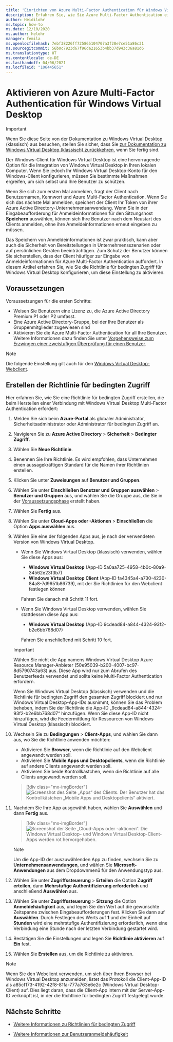 ```yaml
---
title: 'Einrichten von Azure Multi-Factor Authentication für Windows Virtual Desktop: Azure'
description: Erfahren Sie, wie Sie Azure Multi-Factor Authentication einrichten, um die Sicherheit in Windows Virtual Desktop zu erhöhen.
author: Heidilohr
ms.topic: how-to
ms.date: 12/10/2020
ms.author: helohr
manager: femila
ms.openlocfilehash: 7ebf38226ff725865104707a3f28e7ce51a86c31
ms.sourcegitcommit: 56b0c7923d67f96da21653b4bb37d943c36a81d6
ms.translationtype: HT
ms.contentlocale: de-DE
ms.lasthandoff: 04/06/2021
ms.locfileid: "106445651"
---
```

# <a name="enable-azure-multifactor-authentication-for-windows-virtual-desktop"></a>Aktivieren von Azure Multi-Factor Authentication für Windows Virtual Desktop

>[!IMPORTANT]
> Wenn Sie diese Seite von der Dokumentation zu Windows Virtual Desktop (klassisch) aus besuchen, stellen Sie sicher, dass Sie [zur Dokumentation zu Windows Virtual Desktop (klassisch) zurückkehren](./virtual-desktop-fall-2019/tenant-setup-azure-active-directory.md), wenn Sie fertig sind.

Der Windows-Client für Windows Virtual Desktop ist eine hervorragende Option für die Integration von Windows Virtual Desktop in Ihren lokalen Computer. Wenn Sie jedoch Ihr Windows Virtual Desktop-Konto für den Windows-Client konfigurieren, müssen Sie bestimmte Maßnahmen ergreifen, um sich selbst und Ihre Benutzer zu schützen.

Wenn Sie sich zum ersten Mal anmelden, fragt der Client nach Benutzernamen, Kennwort und Azure Multi-Factor Authentication. Wenn Sie sich das nächste Mal anmelden, speichert der Client Ihr Token von ihrer Azure Active Directory-Unternehmensanwendung. Wenn Sie in der Eingabeaufforderung für Anmeldeinformationen für den Sitzungshost **Speichern** auswählen, können sich Ihre Benutzer nach dem Neustart des Clients anmelden, ohne ihre Anmeldeinformationen erneut eingeben zu müssen.

Das Speichern von Anmeldeinformationen ist zwar praktisch, kann aber auch die Sicherheit von Bereitstellungen in Unternehmensszenarien oder auf persönlichen Geräten beeinträchtigen. Zum Schutz der Benutzer können Sie sicherstellen, dass der Client häufiger zur Eingabe von Anmeldeinformationen für Azure Multi-Factor Authentication auffordert. In diesem Artikel erfahren Sie, wie Sie die Richtlinie für bedingten Zugriff für Windows Virtual Desktop konfigurieren, um diese Einstellung zu aktivieren.

## <a name="prerequisites"></a>Voraussetzungen

Voraussetzungen für die ersten Schritte:

- Weisen Sie Benutzern eine Lizenz zu, die Azure Active Directory Premium P1 oder P2 umfasst.
- Eine Azure Active Directory-Gruppe, bei der Ihre Benutzer als Gruppenmitglieder zugewiesen sind
- Aktivieren Sie die Azure Multi-Factor Authentication für all Ihre Benutzer. Weitere Informationen dazu finden Sie unter [Vorgehensweise zum Erzwingen einer zweistufigen Überprüfung für einen Benutzer](../active-directory/authentication/howto-mfa-userstates.md#view-the-status-for-a-user).

> [!NOTE]
> Die folgende Einstellung gilt auch für den [Windows Virtual Desktop-Webclient](https://rdweb.wvd.microsoft.com/arm/webclient/index.html).

## <a name="create-a-conditional-access-policy"></a>Erstellen der Richtlinie für bedingten Zugriff

Hier erfahren Sie, wie Sie eine Richtlinie für bedingten Zugriff erstellen, die beim Herstellen einer Verbindung mit Windows Virtual Desktop Multi-Factor Authentication erfordert:

1. Melden Sie sich beim **Azure-Portal** als globaler Administrator, Sicherheitsadministrator oder Administrator für bedingten Zugriff an.
2. Navigieren Sie zu **Azure Active Directory** > **Sicherheit** > **Bedingter Zugriff**.
3. Wählen Sie **Neue Richtlinie**.
4. Benennen Sie Ihre Richtlinie. Es wird empfohlen, dass Unternehmen einen aussagekräftigen Standard für die Namen ihrer Richtlinien erstellen.
5. Klicken Sie unter **Zuweisungen** auf **Benutzer und Gruppen**.
6. Wählen Sie unter **Einschließen** **Benutzer und Gruppen auswählen** > **Benutzer und Gruppen** aus, und wählen Sie die Gruppe aus, die Sie in der [Voraussetzungsphase](#prerequisites) erstellt haben.
7. Wählen Sie **Fertig** aus.
8. Wählen Sie unter **Cloud-Apps oder -Aktionen** > **Einschließen** die Option **Apps auswählen** aus.
9. Wählen Sie eine der folgenden Apps aus, je nach der verwendeten Version von Windows Virtual Desktop.
   
   - Wenn Sie Windows Virtual Desktop (klassisch) verwenden, wählen Sie diese Apps aus:
       
       - **Windows Virtual Desktop** (App-ID 5a0aa725-4958-4b0c-80a9-34562e23f3b7)
       - **Windows Virtual Desktop Client** (App-ID fa4345a4-a730-4230-84a8-7d9651b86739), mit der Sie Richtlinien für den Webclient festlegen können
       
        Fahren Sie danach mit Schritt 11 fort.

   - Wenn Sie Windows Virtual Desktop verwenden, wählen Sie stattdessen diese App aus:
       
       -  **Windows Virtual Desktop** (App-ID 9cdead84-a844-4324-93f2-b2e6bb768d07)
       
        Fahren Sie anschließend mit Schritt 10 fort.

   >[!IMPORTANT]
   > Wählen Sie nicht die App namens Windows Virtual Desktop Azure Resource Manager-Anbieter (50e95039-b200-4007-bc97-8d5790743a63) aus. Diese App wird nur zum Abrufen des Benutzerfeeds verwendet und sollte keine Multi-Factor Authentication erfordern.
   > 
   > Wenn Sie Windows Virtual Desktop (klassisch) verwenden und die Richtlinie für bedingten Zugriff den gesamten Zugriff blockiert und nur Windows Virtual Desktop-App-IDs ausnimmt, können Sie das Problem beheben, indem Sie der Richtlinie die App-ID „9cdead84-a844-4324-93f2-b2e6bb768d07“ hinzufügen. Wenn Sie diese App-ID nicht hinzufügen, wird die Feedermittlung für Ressourcen von Windows Virtual Desktop (klassisch) blockiert.

10. Wechseln Sie zu **Bedingungen** > **Client-Apps**, und wählen Sie dann aus, wo Sie die Richtlinie anwenden möchten:
    
    - Aktivieren Sie **Browser**, wenn die Richtlinie auf den Webclient angewandt werden soll.
    - Aktivieren Sie **Mobile Apps und Desktopclients**, wenn die Richtlinie auf andere Clients angewandt werden soll.
    - Aktivieren Sie beide Kontrollkästchen, wenn die Richtlinie auf alle Clients angewandt werden soll.
   
    > [!div class="mx-imgBorder"]
    > ![Screenshot des Seite „Apps“ des Clients. Der Benutzer hat das Kontrollkästchen „Mobile Apps und Desktopclients“ aktiviert.](media/select-apply.png)

11. Nachdem Sie Ihre App ausgewählt haben, wählen Sie **Auswählen** und dann **Fertig** aus.

    > [!div class="mx-imgBorder"]
    > ![Screenshot der Seite „Cloud-Apps oder -aktionen“. Die Windows Virtual Desktop- und Windows Virtual Desktop-Client-Apps werden rot hervorgehoben.](media/cloud-apps-enterprise.png)

    >[!NOTE]
    >Um die App-ID der auszuwählenden App zu finden, wechseln Sie zu **Unternehmensanwendungen**, und wählen Sie **Microsoft-Anwendungen** aus dem Dropdownmenü für den Anwendungstyp aus.

12. Wählen Sie unter **Zugriffssteuerung** > **Erteilen** die Option **Zugriff erteilen**, dann **Mehrstufige Authentifizierung erforderlich** und anschließend **Auswählen** aus.
13. Wählen Sie unter **Zugriffssteuerung** > **Sitzung** die Option **Anmeldehäufigkeit** aus, und legen Sie den Wert auf die gewünschte Zeitspanne zwischen Eingabeaufforderungen fest. Klicken Sie dann auf **Auswählen**. Durch Festlegen des Werts auf **1** und der Einheit auf **Stunden** wird eine mehrstufige Authentifizierung erforderlich, wenn eine Verbindung eine Stunde nach der letzten Verbindung gestartet wird.
14. Bestätigen Sie die Einstellungen und legen Sie **Richtlinie aktivieren** auf **Ein** fest.
15. Wählen Sie **Erstellen** aus, um die Richtlinie zu aktivieren.

>[!NOTE]
>Wenn Sie den Webclient verwenden, um sich über Ihren Browser bei Windows Virtual Desktop anzumelden, listet das Protokoll die Client-App-ID als a85cf173-4192-42f8-81fa-777a763e6e2c (Windows Virtual Desktop-Client) auf. Dies liegt daran, dass die Client-App intern mit der Server-App-ID verknüpft ist, in der die Richtlinie für bedingten Zugriff festgelegt wurde. 

## <a name="next-steps"></a>Nächste Schritte

- [Weitere Informationen zu Richtlinien für bedingten Zugriff](../active-directory/conditional-access/concept-conditional-access-policies.md)

- [Weitere Informationen zur Benutzeranmeldehäufigkeit](../active-directory/conditional-access/howto-conditional-access-session-lifetime.md#user-sign-in-frequency)
